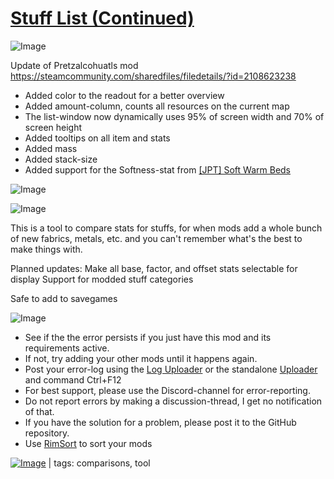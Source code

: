 # [Stuff List (Continued)](https://steamcommunity.com/sharedfiles/filedetails/?id=2798767227)

![Image](https://i.imgur.com/buuPQel.png)

Update of Pretzalcohuatls mod
https://steamcommunity.com/sharedfiles/filedetails/?id=2108623238

- Added color to the readout for a better overview
- Added amount-column, counts all resources on the current map
- The list-window now dynamically uses 95% of screen width and 70% of screen height
- Added tooltips on all item and stats
- Added mass
- Added stack-size
- Added support for the Softness-stat from [[JPT] Soft Warm Beds](https://steamcommunity.com/sharedfiles/filedetails/?id=1713295858)

![Image](https://i.imgur.com/pufA0kM.png)
	
![Image](https://i.imgur.com/Z4GOv8H.png)

This is a tool to compare stats for stuffs, for when mods add a whole bunch of new fabrics, metals, etc. and you can't remember what's the best to make things with.

Planned updates:
Make all base, factor, and offset stats selectable for display
Support for modded stuff categories

Safe to add to savegames

![Image](https://i.imgur.com/PwoNOj4.png)



-  See if the the error persists if you just have this mod and its requirements active.
-  If not, try adding your other mods until it happens again.
-  Post your error-log using the [Log Uploader](https://steamcommunity.com/sharedfiles/filedetails/?id=2873415404) or the standalone [Uploader](https://steamcommunity.com/sharedfiles/filedetails/?id=2873415404) and command Ctrl+F12
-  For best support, please use the Discord-channel for error-reporting.
-  Do not report errors by making a discussion-thread, I get no notification of that.
-  If you have the solution for a problem, please post it to the GitHub repository.
-  Use [RimSort](https://github.com/RimSort/RimSort/releases/latest) to sort your mods

 

[![Image](https://img.shields.io/github/v/release/emipa606/StuffList?label=latest%20version&style=plastic&color=9f1111&labelColor=black)](https://steamcommunity.com/sharedfiles/filedetails/changelog/2798767227) | tags:  comparisons,  tool
